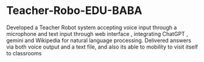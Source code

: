 # Teacher-Robo-EDU-BABA
Developed a Teacher Robot system accepting voice input through a microphone and text input through web interface , integrating ChatGPT , gemini and Wikipedia for natural language processing. Delivered answers via both voice output and a text file, and also its able to mobility to visit itself to classrooms 
